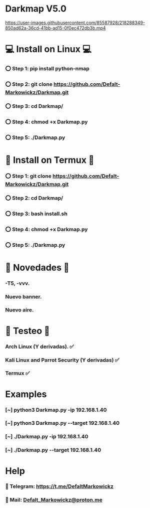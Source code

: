 # Darkmap V5.0

https://user-images.githubusercontent.com/85587928/218288349-850ad62a-36cd-41bb-ad15-0f0ec472db3b.mp4

# 💻 Install on Linux 💻

### ⭕️ Step 1: pip install python-nmap

### ⭕️ Step 2: git clone https://github.com/Defalt-Markowickz/Darkmap.git

### ⭕️ Step 3: cd Darkmap/

### ⭕️ Step 4: chmod +x Darkmap.py

### ⭕️ Step 5: ./Darkmap.py

# 📱 Install on Termux 📱

### ⭕️ Step 1: git clone https://github.com/Defalt-Markowickz/Darkmap.git

### ⭕️ Step 2: cd Darkmap/

### ⭕️ Step 3: bash install.sh

### ⭕️ Step 4: chmod +x Darkmap.py

### ⭕️ Step 5: ./Darkmap.py 


#  👾 Novedades 👾

### -T5, -vvv.

### Nuevo banner.

### Nuevo aire.


#  🔰 Testeo 🔰

### Arch Linux (Y derivadas). ✅

### Kali Linux and Parrot Security (Y derivadas) ✅

### Termux ✅


#  Examples

### [~] python3 Darkmap.py -ip 192.168.1.40
### [~] python3 Darkmap.py --target 192.168.1.40

### [~] ./Darkmap.py -ip 192.168.1.40

### [~] ./Darkmap.py --target 192.168.1.40

# Help

### 📲 Telegram: https://t.me/DefaltMarkowickz

### 📨 Mail: Defalt_Markowickz@proton.me
